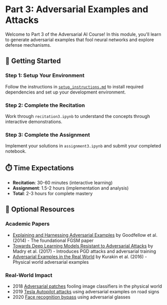 # Part 3: Adversarial Examples and Attacks

Welcome to Part 3 of the Adversarial AI Course! In this module, you'll learn to generate adversarial examples that fool neural networks and explore defense mechanisms.

## 🚀 Getting Started

### Step 1: Setup Your Environment
Follow the instructions in [`setup_instructions.md`](setup_instructions.md) to install required dependencies and set up your development environment.

### Step 2: Complete the Recitation
Work through `recitation3.ipynb` to understand the concepts through interactive demonstrations.

### Step 3: Complete the Assignment
Implement your solutions in `assignment3.ipynb` and submit your completed notebook.

## ⏱️ Time Expectations

- **Recitation**: 30-60 minutes (interactive learning)
- **Assignment**: 1.5-2 hours (implementation and analysis)
- **Total**: 2-3 hours for complete mastery

## 📖 Optional Resources

### Academic Papers
- [Explaining and Harnessing Adversarial Examples](https://arxiv.org/abs/1412.6572) by Goodfellow et al. (2014) - The foundational FGSM paper
- [Towards Deep Learning Models Resistant to Adversarial Attacks](https://arxiv.org/abs/1706.06083) by Madry et al. (2017) - Introduces PGD attacks and adversarial training
- [Adversarial Examples in the Real World](https://arxiv.org/abs/1607.02533) by Kurakin et al. (2016) - Physical world adversarial examples

### Real-World Impact
- 2018 [Adversarial patches](https://arxiv.org/abs/1712.09665) fooling image classifiers in the physical world
- 2019 [Tesla Autopilot attacks](https://keenlab.tencent.com/en/whitepapers/Experimental_Security_Research_of_Tesla_Autopilot.pdf) using adversarial examples on road signs
- 2020 [Face recognition bypass](https://users.cs.northwestern.edu/~srutib/papers/face-rec-ccs16.pdf) using adversarial glasses